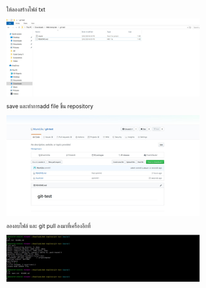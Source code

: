 ให้ลองสร้างไฟล์ txt

![สร้างไฟล์](11.jpg)

save และทำการadd file ขึ้น repository

![add](22.jpg)

ลองลบไฟล์ และ git pull ลงมาที่เครื่องอีกที่

![pull](163.jpg)